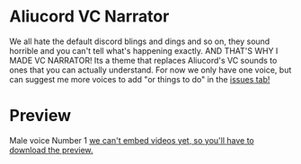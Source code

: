 # Aliucord VC Narrator
We all hate the default discord blings and dings and so on, they sound horrible and you can't tell what's happening exactly.
AND THAT'S WHY I MADE VC NARRATOR!
Its a theme that replaces Aliucord's VC sounds to ones that you can actually understand.
For now we only have one voice, but can suggest me more voices to add "or things to do" in the [issues tab!](https://github.com/FurhadTheNerd/Aliucord-VC-Narrator/issues)
# Preview
Male voice Number 1 [we can't embed videos yet, so you'll have to download the preview.](https://github.com/FurhadTheNerd/Aliucord-VC-Narrator/raw/main/preview/Male%201/Male%201.mp4)
